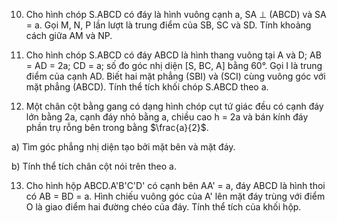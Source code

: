 10. Cho hình chóp S.ABCD có đáy là hình vuông cạnh a, SA ⊥ (ABCD) và SA = a. Gọi M, N, P lần lượt là trung điểm của SB, SC và SD. Tính khoảng cách giữa AM và NP.

11. Cho hình chóp S.ABCD có đáy ABCD là hình thang vuông tại A và D; AB = AD = 2a; CD = a; số đo góc nhị diện [S, BC, A] bằng 60°. Gọi I là trung điểm của cạnh AD. Biết hai mặt phẳng (SBI) và (SCI) cùng vuông góc với mặt phẳng (ABCD). Tính thể tích khối chóp S.ABCD theo a.

12. Một chân cột bằng gang có dạng hình chóp cụt tứ giác đều có cạnh đáy lớn bằng 2a, cạnh đáy nhỏ bằng a, chiều cao h = 2a và bán kính đáy phần trụ rỗng bên trong bằng $\frac{a}{2}$.

a) Tìm góc phẳng nhị diện tạo bởi mặt bên và mặt đáy.

b) Tính thể tích chân cột nói trên theo a.

13. Cho hình hộp ABCD.A'B'C'D' có cạnh bên AA' = a, đáy ABCD là hình thoi có AB = BD = a. Hình chiếu vuông góc của A' lên mặt đáy trùng với điểm O là giao điểm hai đường chéo của đáy. Tính thể tích của khối hộp.